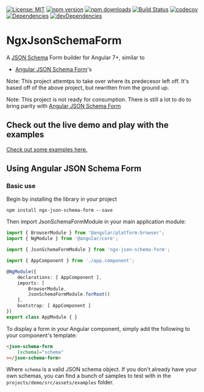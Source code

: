 [![License: MIT](https://img.shields.io/badge/License-MIT-blue.svg)](https://opensource.org/licenses/MIT)
[![npm version](https://img.shields.io/npm/v/ngx-json-schema-form.svg)](https://www.npmjs.com/package/ngx-json-schema-form)
[![npm downloads](https://img.shields.io/npm/dm/ngx-json-schema-form.svg)](https://www.npmjs.com/package/ngx-json-schema-form)
[![Build Status](https://travis-ci.org/jscharett/ngx-json-schema-form.svg?branch=master)](https://travis-ci.org/jscharett/ngx-json-schema-form)
[![codecov](https://codecov.io/gh/jscharett/ngx-json-schema-form/branch/master/graph/badge.svg)](https://codecov.io/gh/jscharett/ngx-json-schema-form)
[![Dependencies](https://david-dm.org/jscharett/ngx-json-schema-form.svg)](https://david-dm.org/jscharett/ngx-json-schema-form)
[![devDependencies](https://david-dm.org/jscharett/ngx-json-schema-form/dev-status.svg)](https://david-dm.org/jscharett/ngx-json-schema-form?type=dev)

# NgxJsonSchemaForm

A [JSON Schema](http://json-schema.org) Form builder for Angular 7+, similar to

  * [Angular JSON Schema Form](https://github.com/angular2-json-schema-form)'s 

Note: This project attemtps to take over where its predecesor left off.
It's based off of the above project, but rewritten from the ground up.

Note: This project is not ready for consumption.  There is still a lot to do to
bring parity with [Angular JSON Schema Form](https://github.com/angular2-json-schema-form)

## Check out the live demo and play with the examples

[Check out some examples here.](https://jscharett.github.io/ngx-json-schema-form/)

## Using Angular JSON Schema Form

### Basic use

Begin by installing the library in your project

```
npm install ngx-json-schema-form --save
```

Then import JsonSchemaFormModule in your main application module:

```typescript
import { BrowserModule } from '@angular/platform-browser';
import { NgModule } from '@angular/core';

import { JsonSchemaFormModule } from 'ngx-json-schema-form';

import { AppComponent } from './app.component';

@NgModule({
    declarations: [ AppComponent ],
    imports: [
        BrowserModule,
        JsonSchemaFormModule.forRoot()
    ],
    bootstrap: [ AppComponent ]
})
export class AppModule { }
```

To display a form in your Angular component, simply add the following to your component's template:

```html
<json-schema-form
    [schema]="schema"
></json-schema-form>
```

Where `schema` is a valid JSON schema object. If you don't already have your own schemas, you can find a bunch of samples to test with in the `projects/demo/src/assets/examples` folder.
